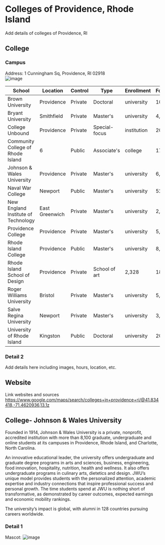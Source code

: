 # Colleges of Providence, Rhode Island 
Add details of colleges of Providence, RI



## College


### Campus
Address:  1 Cunningham Sq, Providence, RI 02918<br>
![image](https://user-images.githubusercontent.com/132522463/236925424-f3f36318-0fe8-45ab-8066-501e16057b1a.png)

|  School  |  Location  |  Control  |  Type  |  Enrollment  |  Founded  |
| ------ | ------ | ------ | ------ | ------ | ------ |
| Brown University | Providence | Private | Doctoral | university | 10,446 | 1764 |
| Bryant University | Smithfield | Private | Master's | university | 4,001 | 1863 |
| College Unbound | Providence | Private | Special-focus | institution | 208 | 2009 |
| Community College of Rhode Island | 6 | Public | Associate's | college | 17,784 | 1964 |
| Johnson & Wales University | Providence | Private | Master's | university | 6,235 | 1914 |
| Naval War College | Newport | Public | Master's | university | 525 | 1884 |
| New England Institute of Technology | East Greenwich | Private | Master's | university | 2,792 | 1940 |
| Providence College | Providence | Private | Master's | university | 5,164 | 1917 |
| Rhode Island College | Providence | Public | Master's | university | 8,642 | 1854 |
| Rhode Island School of Design | Providence | Private | School of art | 2,328 | 1877 |
| Roger Williams University | Bristol | Private | Master's | university | 5,695 | 1956 |
| Salve Regina University | Newport | Private | Master's | university | 3,033 | 1934 |
| University of Rhode Island | Kingston | Public | Doctoral | university | 20,720 | 1892 |

### Detail 2
Add details here including images, hours, location, etc.

## Website

Link websites and sources
https://www.google.com/maps/search/colleges+in+providence+ri/@41.834418,-71.4620936,13.1z

## College- Johnson & Wales University
Founded in 1914, Johnson & Wales University is a private, nonprofit, accredited institution with more than 8,100 graduate, undergraduate and online students at its campuses in Providence, Rhode Island, and Charlotte, North Carolina.

An innovative educational leader, the university offers undergraduate and graduate degree programs in arts and sciences, business, engineering, food innovation, hospitality, nutrition, health and wellness. It also offers undergraduate programs in culinary arts, dietetics and design. JWU’s unique model provides students with the personalized attention, academic expertise and industry connections that inspire professional success and personal growth. The time students spend at JWU is nothing short of transformative, as demonstrated by career outcomes, expected earnings and economic mobility rankings.

The university’s impact is global, with alumni in 128 countries pursuing careers worldwide.

### Detail 1
Mascot:
![image](https://user-images.githubusercontent.com/132607566/236925511-fc5836de-f1fa-485f-9198-9537814c108a.png)
